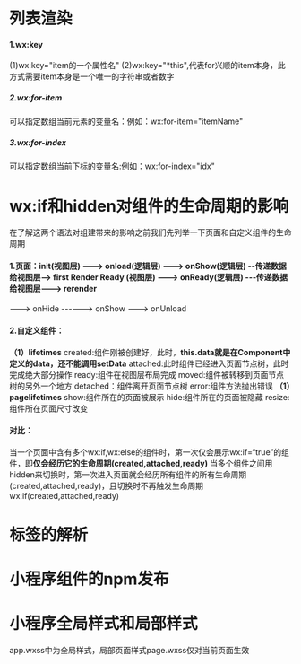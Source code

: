 # 列表渲染
#### 1.wx:key
(1)wx:key="item的一个属性名"
(2)wx:key="*this",代表for兴顺的item本身，此方式需要item本身是一个唯一的字符串或者数字
##### 2.wx:for-item
可以指定数组当前元素的变量名：例如：wx:for-item="itemName"
##### 3.wx:for-index
可以指定数组当前下标的变量名:例如：wx:for-index="idx"
# wx:if和hidden对组件的生命周期的影响
在了解这两个语法对组建带来的影响之前我们先列举一下页面和自定义组件的生命周期
#### 1.页面：init(视图层) ---> onload(逻辑层) ---> onShow(逻辑层)  --传递数据给视图层--> first Render Ready (视图层) ---> onReady(逻辑层) ---传递数据给视图层---> rerender
--->  onHide  ------>  onShow  ---> onUnload
#### 2.自定义组件：
**（1）lifetimes**
created:组件刚被创建好，此时，**this.data就是在Component中定义的data，还不能调用setData**
attached:此时组件已经进入页面节点树，此时完成绝大部分操作
ready:组件在视图层布局完成
moved:组件被转移到页面节点树的另外一个地方
detached：组件离开页面节点树
error:组件方法抛出错误
**（1）pagelifetimes**
show:组件所在的页面被展示
hide:组件所在的页面被隐藏
resize:组件所在页面尺寸改变
#### 对比：
当一个页面中含有多个wx:if,wx:else的组件时，第一次仅会展示wx:if=“true”的组件，即**仅会经历它的生命周期(created,attached,ready)**
当多个组件之间用hidden来切换时，第一次进入页面就会经历所有组件的所有生命周期(created,attached,ready)，且切换时不再触发生命周期
wx:if(created,attached,ready)
# <wxs>标签的解析
# 小程序组件的npm发布
# 小程序全局样式和局部样式
app.wxss中为全局样式，局部页面样式page.wxss仅对当前页面生效